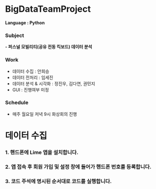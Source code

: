 # BigDataTeamProject
**Language : Python**

### Subject
**- 퍼스널 모빌리티(공유 전동 킥보드) 데이터 분석**

### Work
- 데이터 수집 : 안희승
-	데이터 전처리 : 임세진
- 데이터 분석 & 시각화 : 정진우, 김다연, 권민지
- GUI : 진행여부 미정

### Schedule
- 매주 월요일 저녁 9시 화상회의 진행

# 데이터 수집

### 1. 핸드폰에 Lime 앱을 설치합니다.
### 2. 앱 접속 후 회원 가입 및 설정 창에 들어가 핸드폰 번호를 등록합니다.
### 3. 코드 주석에 명시된 순서대로 코드를 실행합니다.

